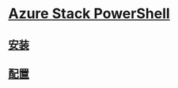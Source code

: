 # [Azure Stack PowerShell](overview.md)
## [安装](https://docs.microsoft.com/en-us/azure/azure-stack/azure-stack-powershell-install?toc=/powershell/azure/azure-stack/toc.json)
## [配置](https://docs.microsoft.com/en-us/azure/azure-stack/azure-stack-powershell-configure?toc=/powershell/azure/azure-stack/toc.json?)
